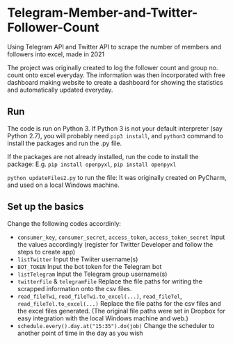 # Telegram-Member-and-Twitter-Follower-Count
Using Telegram API and Twitter API to scrape the number of members and followers into excel, made in 2021

The project was originally created to log the follower count and group no. count onto excel everyday. The information was then incorporated with free dashboard making website to create a dashboard for showing the statistics and automatically updated everyday.

## Run
The code is run on Python 3. If Python 3 is not your default interpreter (say Python 2.7), you will probably need `pip3 install`, and `python3` command to install the packages and run the .py file.

If the packages are not already installed, run the code to install the package: E.g. `pip install openpyxl`, `pip install openpyxl`

`python updateFiles2.py` to run the file: It was originally created on PyCharm, and used on a local Windows machine.

## Set up the basics
Change the following codes accordinly:
- `consumer_key`, `consumer_secret`, `access_token`, `access_token_secret` Input the values accordingly (register for Twitter Developer and follow the steps to create app)
- `listTwitter` Input the Twiiter username(s)
- `BOT_TOKEN` Input the bot token for the Telegram bot
- `listTelegram` Input the Telegram group username(s)
- `twitterFile` & `telegramFile` Replace the file paths for writing the scrapped information onto the csv files. 
- `read_fileTwi`, `read_fileTwi.to_excel(...)`, `read_fileTel`, `read_fileTel.to_excel(...)` Replace the file paths for the csv files and the excel files generated. (The original file paths were set in Dropbox for easy integration with the local Windows machine and web.)
- `schedule.every().day.at("15:35").do(job)` Change the scheduler to another point of time in the day as you wish
